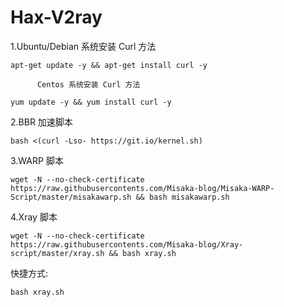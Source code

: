 # Hax-V2ray
1.Ubuntu/Debian 系统安装 Curl 方法

```shell
apt-get update -y && apt-get install curl -y
```
          Centos 系统安装 Curl 方法

```shell
yum update -y && yum install curl -y
```

2.BBR 加速脚本

```shell
bash <(curl -Lso- https://git.io/kernel.sh)
```

3.WARP 脚本
```shell
wget -N --no-check-certificate https://raw.githubusercontents.com/Misaka-blog/Misaka-WARP-Script/master/misakawarp.sh && bash misakawarp.sh
```

4.Xray 脚本
```shell
wget -N --no-check-certificate https://raw.githubusercontents.com/Misaka-blog/Xray-script/master/xray.sh && bash xray.sh
```

快捷方式:
```shell
bash xray.sh
```
